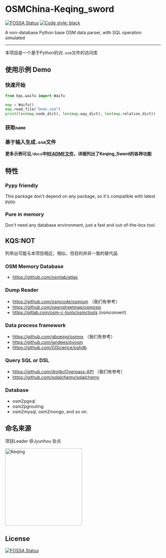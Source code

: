 # OSMChina-Keqing_sword

[![FOSSA Status](https://app.fossa.com/api/projects/git%2Bgithub.com%2FOSMChina%2FOSMChina-Keqing_Sword.svg?type=shield)](https://app.fossa.com/projects/git%2Bgithub.com%2FOSMChina%2FOSMChina-Keqing_Sword?ref=badge_shield)
<a href="https://github.com/psf/black"><img alt="Code style: black" src="https://img.shields.io/badge/code%20style-black-000000.svg"></a>

A non-database Python base OSM data parser, with SQL operation simulated 

----------

本项目是一个基于Python的对`.osm`文件的访问库

## 使用示例 Demo

### 快速开始

```python
from kqs.waifu import Waifu

map = Waifu()
map.read_file("Demo.osm")
print(len(map.node_dict), len(map.way_dict), len(map.relation_dict))
```

### 获取`name`

### 基于输入生成`.osm`文件

**更多示例可见`/docs`中[README文件](/docs/README.md)，详细列出了Keqing_Sword的各种功能**

## 特性

### Pypy friendly

This package don't depend on any package, so it's compatible with latest pypy.

### Pure in memory

Don't need any database environment, just a fast and out-of-the-box tool.

## KQS:NOT

列举出可能与本项目相近，相似，但目的并非一致的替代品

### OSM Memory Database

+ https://github.com/osmlab/atlas

### Dump Reader

+ https://github.com/osmcode/osmium （我们有参考）
+ https://github.com/openstreetmap/osmosis
+ https://gitlab.com/osm-c-tools/osmctools (osmconvert)

### Data process framework

+ https://github.com/gboeing/osmnx （我们有参考）
+ https://github.com/iandees/pyosm
+ https://github.com/GIScience/oshdb

### Query SQL or DSL

+ https://github.com/drolbr/Overpass-API （我们有参考）
+ https://github.com/sqlalchemy/sqlalchemy

### Database

+ osm2pgsql
+ osm2pgrouting
+ osm2mysql, osm2mongo, and so on.

## 命名来源

项目Leader @Jyunhou 钦点

<a herf="https://zh.wikipedia.org/wiki/%E5%8E%9F%E7%A5%9E%E8%A7%92%E8%89%B2%E5%88%97%E8%A1%A8#%E7%92%83%E6%9C%88%E4%B8%83%E6%98%9F"><img alt="Keqing" src="https://avatars.githubusercontent.com/u/45530478?v=4" width=249px></a>

## License
[![FOSSA Status](https://app.fossa.com/api/projects/git%2Bgithub.com%2FOSMChina%2FOSMChina-Keqing_Sword.svg?type=large)](https://app.fossa.com/projects/git%2Bgithub.com%2FOSMChina%2FOSMChina-Keqing_Sword?ref=badge_large)
